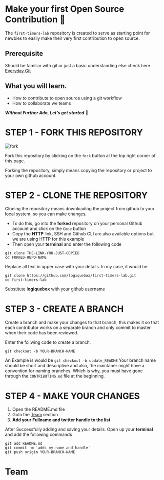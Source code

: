 # Make your first Open Source Contribution 📢
The `first-timers-lab` repository is created to serve as starting point for newbies to easily make their very first contribution to open source.
## Prerequisite 
Should be familiar with git or just a basic understanding else check here [Everyday Git](https://git-scm.com/docs/giteveryday)
## What you will learn.
- How to contribute to open source using a git workflow 
- How to collaborate we teams 

**_Without Further Ado, Let's get started_** 🚀
# STEP 1 - FORK THIS REPOSITORY
![fork](https://user-images.githubusercontent.com/37655600/152120278-38b463f8-8b8e-420c-a3b1-a83cfa756aaa.PNG)


Fork this repository by clicking on the `fork` button at the top right corner of this page.

Forking the repository, simply means copying the repository or project to your own github account.
# STEP 2 - CLONE THE REPOSITORY 
Cloning the repository means downloading the project from github to your local system, so you can make changes.

- To do this, go into the **forked** repository on your personal Github account and click on the `Code` button 
- Copy the **HTTP** link, SSH and Github CLI are also available options but we are using HTTP for this example
- Then open your **terminal** and enter the following code 

```
git clone THE-LINK-YOU-JUST-COPIED
cd FORKED-REPO-NAME
```
Replace all text in upper case with your details.
In my case, it would be 
```
git clone https://github.com/logiquebox/first-timers-lab.git
cd first-timers-lab
```
Substitute **logiquebox** with your github username
# STEP 3 - CREATE A BRANCH 
Create a branch and make your changes to that branch, this makes it so that each contributor works on a separate branch and only commit to master when their code has been reviewed. 

Enter the follwing code to create a branch.
```
git checkout -b YOUR-BRANCH-NAME
```
An Example is would be 
`git checkout -b update_README`
Your branch name should be short and descriptive and also, the maintaner might have a convention for naming branches. Which is why, you must have gone through the `CONTRIBUTING.md` file at the beginning.

# STEP 4 - MAKE YOUR CHANGES 
1. Open the README.md file 
2. Goto the [Team](https://github.com/logiquebox/first-timers-lab#team-) section 
3. **Add your Fullname and twitter handle to the list** 

After Successfully adding and saving your details.
Open up your **terminal** and add the following commands 
```
git add README.md 
git commit -m 'adds my name and handle'
git push origin YOUR-BRANCH-NAME
```
# Team



